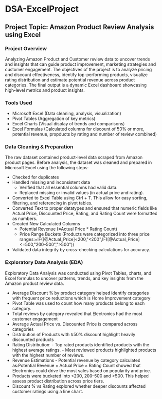 # DSA-ExcelProject

## Project Topic: Amazon Product Review Analysis using Excel

### Project Overview
Analyzing Amazon Product and Customer review data to uncover trends and insights that can guide product improvement, marketing strategies and customer engagement. The objectives of the project is to analyze pricing and discount effectiveness, identify top-performing products, visualize rating distribution and estimate potential revenue across product categories. The final output is a dynamic Excel dashboard showcasing high-level metrics and product insights.

### Tools Used
- Microsoft Excel (Data cleaning, analysis, visualization)
- Pivot Tables (Aggregation of key metrics)
- Excel Charts (Visual display of trends and comparisons)
- Excel Formulas (Calculated columns for discount of 50% or more, potential revenue, propducts by rating and number of review combined)

### Data Cleaning & Preparation
The raw dataset contained product-level data scraped from Amazon product pages. Before analysis, the dataset was cleaned and prepared in Microsoft Excel using the following steps:
- Checked for duplicates
- Handled missing and inconsistent data
    - Verified that all essential columns had valid data.
    - Replaced missing or invalid values (in  actual price and rating).
- Converted to Excel Table using Ctrl + T. This allow for easy sorting, filtering, and referencing in pivot tables.
- Converted Text to proper datatypes and ensured that numeric fields like Actual Price, Discounted Price, Rating, and Rating Count were formatted as numbers.
- Created New Calculated Columns
    - Potential Revenue (=Actual Price * Rating Count)
    - Price Range Buckets (Products were categorized into three price ranges:=IF([@Actual_Price]<200,"<200",IF([@Actual_Price]<=500,"200–500",">500"))
- Validated data integrity by cross-checking calculations for accuracy.

### Exploratory Data Analysis (EDA)
Exploratory Data Analysis was conducted using Pivot Tables, charts, and Excel formulas to uncover patterns, trends, and key insights from the Amazon product review data.
- Average Discount % by product category helped identify categories with frequent price reductions which is Home Improvement category
- Pivot Table was used to count how many products belong to each category.
- Total reviews by category revealed that Electronics had the most customer engagement
- Average Actual Price vs. Discounted Price is compared across categories
- Distribution of Products with ≥50% discount highlight heavily discounted products
- Rating Distribution:
      - Top rated products identified products with the highest average ratings.
      - Most reviewed products highlighted products with the highest number of reviews.
- Revenue Estimations
      - Potential revenue by category calculated as:Potential Revenue = Actual Price × Rating Count showed that Electronics could drive the most sales based on popularity and price.
- Products were bucketed into <200, 200–500 and >500. This helped assess product distribution across price tiers.
- Discount % vs Rating explored whether deeper discounts affected customer ratings using a line chart.

